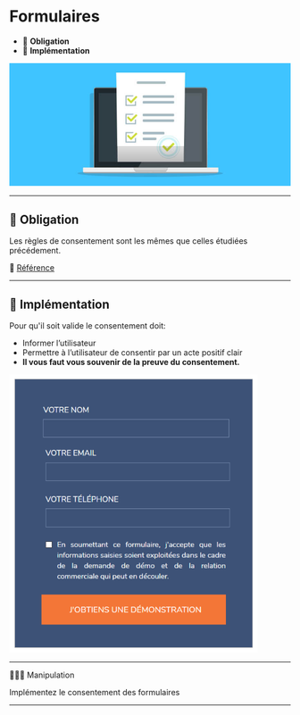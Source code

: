 # Formulaires

* 🔖 **Obligation**
* 🔖 **Implémentation**

![image](./resources/form.jpg)

___

## 📑 Obligation

Les règles de consentement sont les mêmes que celles étudiées précédement.

🔗 [Référence](https://www.cnil.fr/fr/exemples-de-formulaire-de-collecte-de-donnees-caractere-personnel)

___

## 📑 Implémentation


Pour qu'il soit valide le consentement doit:

* Informer l’utilisateur
* Permettre à l’utilisateur de consentir par un acte positif clair
* **Il vous faut vous souvenir de la preuve du consentement.**

![image](./resources/form-ex1.jpg)

___

👨🏻‍💻 Manipulation

Implémentez le consentement des formulaires

___
